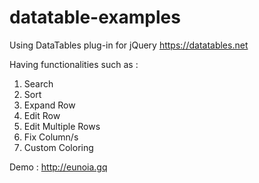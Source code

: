 # datatable-examples
Using DataTables plug-in for jQuery https://datatables.net

Having functionalities such as : 
1. Search
2. Sort
3. Expand Row
4. Edit Row
5. Edit Multiple Rows
6. Fix Column/s
7. Custom Coloring

Demo : http://eunoia.gq
